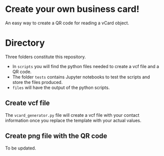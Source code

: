 # Create your own business card!

An easy way to create a QR code for reading a vCard object.

# Directory
Three folders constitute this repository. 
* In ``scripts`` you will find the python files needed to create a vcf file and a QR code. 
* The folder ``tests`` contains Jupyter notebooks to test the scripts and store the files produced.
* ``files`` will have the output of the python scripts. 

## Create vcf file 
The ``vcard_generator.py`` file will create a vcf file with your contact information once you replace the template with your actual values. 

## Create png file with the QR code
To be updated.